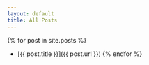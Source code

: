 ```yaml
---
layout: default
title: All Posts
---
```

{% for post in site.posts %}	
- [{{ post.title }}]({{ post.url }})
{% endfor %}	
